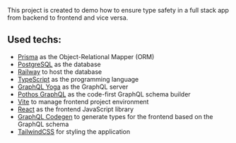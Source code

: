 This project is created to demo how to ensure type safety in a full stack app from backend to frontend and vice versa.

## Used techs:

- [Prisma](https://www.prisma.io/) as the Object-Relational Mapper (ORM)
- [PostgreSQL](https://www.postgresql.org/) as the database
- [Railway](https://railway.app/) to host the database
- [TypeScript](https://www.typescriptlang.org/) as the programming language
- [GraphQL Yoga](https://github.com/dotansimha/graphql-yoga) as the GraphQL server
- [Pothos GraphQL](https://pothos-graphql.dev/) as the code-first GraphQL schema builder
- [Vite](https://vitejs.dev/) to manage frontend project environment
- [React](https://react.dev/) as the frontend JavaScript library
- [GraphQL Codegen](https://the-guild.dev/graphql/codegen) to generate types for the frontend based on the GraphQL schema
- [TailwindCSS](https://tailwindcss.com/) for styling the application
